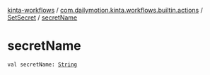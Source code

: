 [kinta-workflows](../../index.md) / [com.dailymotion.kinta.workflows.builtin.actions](../index.md) / [SetSecret](index.md) / [secretName](./secret-name.md)

# secretName

`val secretName: `[`String`](https://kotlinlang.org/api/latest/jvm/stdlib/kotlin/-string/index.html)